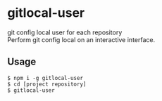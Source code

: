 # gitlocal-user
git config local user for each repository  
Perform git config local on an interactive interface.

## Usage

```console:
$ npm i -g gitlocal-user
$ cd [project repository]
$ gitlocal-user
```
